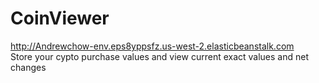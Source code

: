 # CoinViewer  
<http://Andrewchow-env.eps8yppsfz.us-west-2.elasticbeanstalk.com>  
Store your cypto purchase values and view current exact values and net changes
